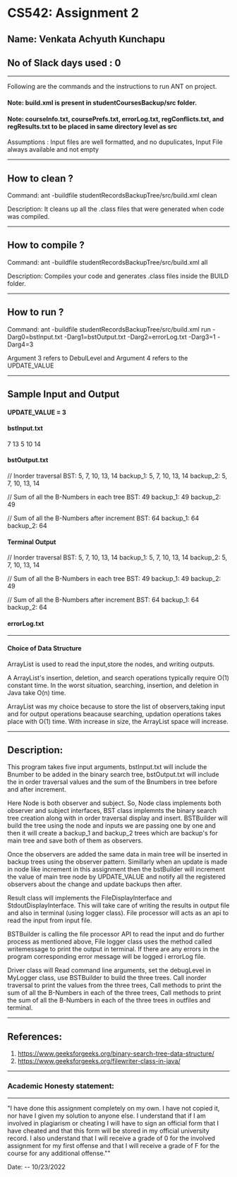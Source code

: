 # CS542: Assignment 2
## Name: Venkata Achyuth Kunchapu
No of Slack days used : 0
-----------------------------------------------------------------------
-----------------------------------------------------------------------


Following are the commands and the instructions to run ANT on project.
#### Note: build.xml is present in studentCoursesBackup/src folder.
#### Note: courseInfo.txt, coursePrefs.txt, errorLog.txt, regConflicts.txt, and regResults.txt to be placed in same directory level as src

Assumptions : Input files are well formatted, and no dupulicates, Input File always available and not empty

-----------------------------------------------------------------------
## How to clean ?

Command: ant -buildfile studentRecordsBackupTree/src/build.xml clean

Description: It cleans up all the .class files that were generated when code was compiled.

-----------------------------------------------------------------------
## How to compile ?

Command: ant -buildfile studentRecordsBackupTree/src/build.xml all

Description: Compiles your code and generates .class files inside the BUILD folder.

-----------------------------------------------------------------------
## How to run ?

Command: ant -buildfile studentRecordsBackupTree/src/build.xml run -Darg0=bstInput.txt -Darg1=bstOutput.txt -Darg2=errorLog.txt -Darg3=1 -Darg4=3


Argument 3 refers to DebulLevel and Argument 4 refers to the UPDATE_VALUE

-----------------------------------------------------------------------
## Sample Input and Output

#### UPDATE_VALUE = 3

#### bstInput.txt

7
13
5
10
14

#### bstOutput.txt

// Inorder traversal
BST: 5, 7, 10, 13, 14
backup_1: 5, 7, 10, 13, 14
backup_2: 5, 7, 10, 13, 14


// Sum of all the B-Numbers in each tree
BST: 49
backup_1: 49
backup_2: 49


// Sum of all the B-Numbers after increment
BST: 64
backup_1: 64
backup_2: 64

#### Terminal Output

// Inorder traversal
BST: 5, 7, 10, 13, 14
backup_1: 5, 7, 10, 13, 14
backup_2: 5, 7, 10, 13, 14


// Sum of all the B-Numbers in each tree
BST: 49
backup_1: 49
backup_2: 49


// Sum of all the B-Numbers after increment
BST: 64
backup_1: 64
backup_2: 64



#### errorLog.txt



-----------------------------------------------------------------------


#### Choice of Data Structure 

ArrayList is used to read the input,store the nodes, and writing outputs.

A ArrayList's insertion, deletion, and search operations typically require O(1) constant time. In the worst situation, searching, insertion, and deletion in Java take O(n) time. 

ArrayList was my choice because to store the list of observers,taking input and for output operations beacause searching, updation operations takes place with O(1) time. With increase in size, the ArrayList space will increase.



-----------------------------------------------------------------------
## Description:

This program takes five input arguments, bstInput.txt will include the Bnumber to be added in the binary search tree, bstOutput.txt will include the in order traversal values and the sum of the Bnumbers in tree before and after increment.

Here Node is both observer and subject. So, Node class implements both observer and subject interfaces, BST class implemnts the binary search tree creation along with in order traversal display and insert. BSTBuilder will build the tree using the node and inputs we are passing one by one and then it will create a backup_1 and backup_2 trees which are backup's for main tree and save both of them as observers.

Once the observers are added the same data in main tree will be inserted in backup trees using the observer pattern. Simillarly when an update is made in node like increment in this assignment then the bstBuilder will increment the value of main tree node by UPDATE_VALUE and notify all the registered observers about the change and update backups then after.

Result class will implements the FileDisplayInterface and StdoutDisplayInterface. This will take care of writing the results in output file and also in terminal (using logger class). File processor will acts as an api to read the input from input file.

BSTBuilder is calling the file processor API to read the input and do further process as mentioned above, File logger class uses the method called writemessage to print the output in terminal. If there are any errors in the program corresponding error message will be logged i errorLog file.

Driver class will Read command line arguments, set the debugLevel in MyLogger class, use BSTBuilder to build the three trees.
Call inorder traversal to print the values from the three trees, Call methods to print the sum of all the B-Numbers in each of the three trees,
Call methods to print the sum of all the B-Numbers in each of the three trees in outfiles and terminal.

 

-----------------------------------------------------------------------
## References:

1. https://www.geeksforgeeks.org/binary-search-tree-data-structure/
2. https://www.geeksforgeeks.org/filewriter-class-in-java/

-----------------------------------------------------------------------
### Academic Honesty statement:
-----------------------------------------------------------------------

"I have done this assignment completely on my own. I have not copied
it, nor have I given my solution to anyone else. I understand that if
I am involved in plagiarism or cheating I will have to sign an
official form that I have cheated and that this form will be stored in
my official university record. I also understand that I will receive a
grade of 0 for the involved assignment for my first offense and that I
will receive a grade of F for the course for any additional
offense.""

Date: -- 10/23/2022


